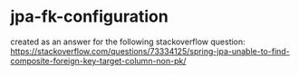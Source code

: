 # jpa-fk-configuration
created as an answer for the following stackoverflow question:
https://stackoverflow.com/questions/73334125/spring-jpa-unable-to-find-composite-foreign-key-target-column-non-pk/
